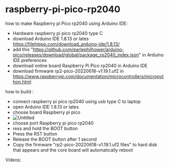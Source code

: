 # raspberry-pi-pico-rp2040

how to make Raspberry pi Pico rp2040 using Arduino IDE:

- Hardware raspberry pi pico rp2040 type C 
- download  Arduino IDE 1.8.13 or lates https://filehippo.com/download_arduino-ide/1.8.13/
- add this "https://github.com/earlephilhower/arduino-pico/releases/download/global/package_rp2040_index.json" in Arduino IDE preferences
- download  online board Raspberry Pi Pico rp2040 in Arduino IDE 
- download firmware rp2-pico-20220618-v1.19.1.uf2 in https://www.raspberrypi.com/documentation/microcontrollers/micropython.html

how to build :

- connect raspberry pi pico rp2040 using usb type C to laptop
- open Arduino IDE 1.8.13 or lates 
- choose board Raspberry pi pico
- ![Untitled](https://user-images.githubusercontent.com/88431038/209620180-cb257d27-0eb0-454f-bc38-137082186593.png)
- choose port Raspberry pi pico rp2040
- ress and hold the BOOT button
- Press the RST button
- Release the BOOT button after 1 second
- Copy the firmware "rp2-pico-20220618-v1.19.1.uf2 files" to hard disk that appears and the core board will automatically reboot

Videos:
